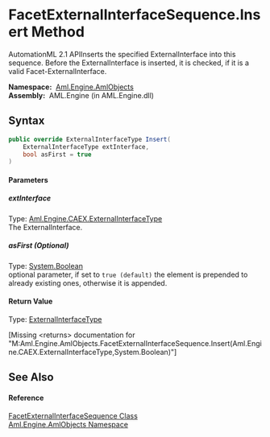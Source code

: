 FacetExternalInterfaceSequence.Insert Method
============================================
AutomationML 2.1 APIInserts the specified ExternalInterface into this sequence. Before the ExternalInterface is inserted, it is checked, if it is a valid Facet-ExternalInterface.

  **Namespace:**  [Aml.Engine.AmlObjects][1]  
  **Assembly:**  AML.Engine (in AML.Engine.dll)

Syntax
------

```csharp
public override ExternalInterfaceType Insert(
	ExternalInterfaceType extInterface,
	bool asFirst = true
)
```

#### Parameters

##### *extInterface*
Type: [Aml.Engine.CAEX.ExternalInterfaceType][2]  
The ExternalInterface.

##### *asFirst* (Optional)
Type: [System.Boolean][3]  
 optional parameter, if set to `true (default)` the element is prepended to already existing ones, otherwise it is appended.

#### Return Value
Type: [ExternalInterfaceType][2]  

[Missing &lt;returns> documentation for "M:Aml.Engine.AmlObjects.FacetExternalInterfaceSequence.Insert(Aml.Engine.CAEX.ExternalInterfaceType,System.Boolean)"]


See Also
--------

#### Reference
[FacetExternalInterfaceSequence Class][4]  
[Aml.Engine.AmlObjects Namespace][1]  

[1]: ../README.md
[2]: ../../Aml.Engine.CAEX/ExternalInterfaceType/README.md
[3]: https://docs.microsoft.com/dotnet/api/system.boolean
[4]: README.md
[5]: https://www.automationml.org
[6]: ../../icons/logoShade.png